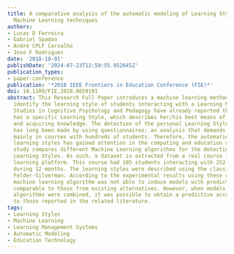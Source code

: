 ```yaml
---
title: A comparative analysis of the automatic modeling of Learning Styles through
  Machine Learning techniques
authors:
- Lucas D Ferreira
- Gabriel Spadon
- André CPLF Carvalho
- Jose F Rodrigues
date: '2018-10-01'
publishDate: '2024-07-23T12:59:55.952645Z'
publication_types:
- paper-conference
publication: '*2018 IEEE Frontiers in Education Conference (FIE)*'
doi: 10.1109/FIE.2018.8659191
abstract: This Research Full Paper introduces a machine learning methodology to automatically
  identify the learning style of students interacting with a Learning Management System.
  Studies in Cognitive Psychology and Pedagogy have already reported that each individual
  has a specific Learning Style, which describes her/his best means of perceiving
  and acquiring knowledge. The detection of the personal Learning Style of each student
  has long been made by using questionnaires; an analysis that demands too much effort,
  mainly in courses with hundreds of students. Therefore, the automatic modeling of
  learning styles has gained attention in the computing and education areas. This
  study compares different Machine Learning algorithms for the detection of students'
  Learning Styles. As such, a dataset is extracted from a real course in the Moodle
  learning platform. This course had 105 students interacting with 252 learning objects
  during 12 months. The learning styles were described using the classic model of
  Felder-Silverman. According to the experimental results using these data, a single
  machine learning algorithm was not able to induce models with predictive accuracy
  comparable to those from existing alternatives. However, when models from different
  algorithms were combined, it was possible to obtain a predictive accuracy superior
  to those reported in the related literature.
tags:
- Learning Styles
- Machine Learning
- Learning Management Systems
- Automatic Modeling
- Education Technology
---
```

